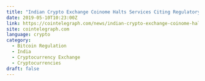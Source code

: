 ```yaml
---
title: "Indian Crypto Exchange Coinome Halts Services Citing Regulatory Pressure"
date: 2019-05-10T10:23:00Z
link: https://cointelegraph.com/news/indian-crypto-exchange-coinome-halts-services-citing-regulatory-pressure?utm_medium=RSS&utm_source=hune
site: cointelegraph.com
language: crypto
category:
  - Bitcoin Regulation
  - India
  - Cryptocurrency Exchange
  - Cryptocurrencies
draft: false
---
```

